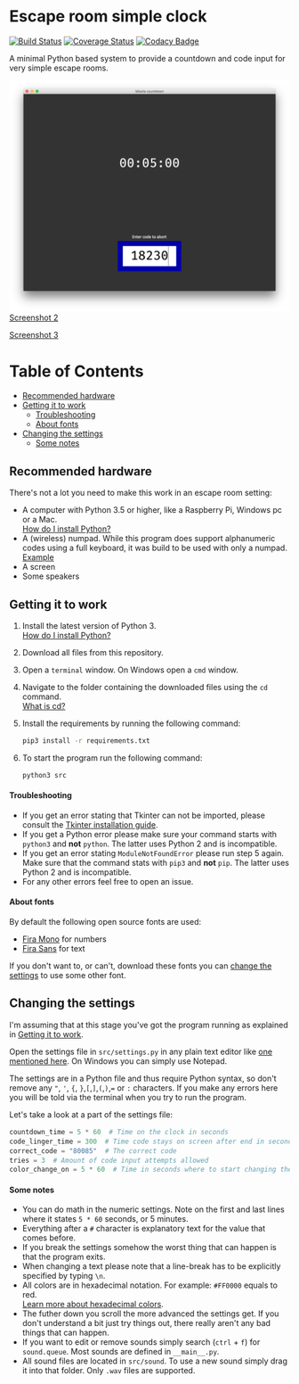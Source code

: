 # Escape room simple clock
[![Build Status](https://travis-ci.org/Lakitna/Escape-room-simple-clock.svg?branch=master)](https://travis-ci.org/Lakitna/Escape-room-simple-clock)
[![Coverage Status](https://coveralls.io/repos/github/Lakitna/Escape-room-simple-clock/badge.svg?branch=master)](https://coveralls.io/github/Lakitna/Escape-room-simple-clock?branch=master)
[![Codacy Badge](https://api.codacy.com/project/badge/Grade/a8d2133ff55d427688067efbd0a32e0f)](https://www.codacy.com/app/Lakitna/Escape-room-simple-clock?utm_source=github.com&amp;utm_medium=referral&amp;utm_content=Lakitna/Escape-room-simple-clock&amp;utm_campaign=Badge_Grade)

A minimal Python based system to provide a countdown and code input for very simple escape rooms.

![A screenshot of the program](documentation/screenshot_normal.png)[Screenshot 2](documentation/screenshot_wrong.png) 

[Screenshot 3](documentation/screenshot_success.png) 



# Table of Contents

- [Recommended hardware](#recommended-hardware)
- [Getting it to work](#getting-it-to-work)
  - [Troubleshooting](#troubleshooting)
  - [About fonts](#about-fonts)
- [Changing the settings](#changing-the-settings)
  - [Some notes](#some-notes)





## Recommended hardware

There's not a lot you need to make this work in an escape room setting:

* A computer with Python 3.5 or higher, like a Raspberry Pi, Windows pc or a Mac.  
  [How do I install Python?](http://docs.python-guide.org/en/latest/starting/installation/)
* A (wireless) numpad. While this program does support alphanumeric codes using a full keyboard, it was build to be used with only a numpad.  
  [Example](https://i.ebayimg.com/images/g/KRoAAOSwVDZaDLS1/s-l300.jpg)
* A screen
* Some speakers



## Getting it to work

1. Install the latest version of Python 3.  
   [How do I install Python?](http://docs.python-guide.org/en/latest/starting/installation/)

2. Download all files from this repository.

3. Open a `terminal` window. On Windows open a `cmd` window.

4. Navigate to the folder containing the downloaded files using the `cd` command.   
   [What is cd?](https://en.wikipedia.org/wiki/Cd_(command)?)

5. Install the requirements by running the following command:

   ```bash
   pip3 install -r requirements.txt
   ```

6. To start the program run the following command:

   ```bash
   python3 src
   ```



#### Troubleshooting

* If you get an error stating that Tkinter can not be imported, please consult the [Tkinter installation guide](https://tkdocs.com/tutorial/install.html).
* If you get a Python error please make sure your command starts with `python3` and __not__ `python`. The latter uses Python 2 and is incompatible.
* If you get an error stating `ModuleNotFoundError` please run step 5 again. Make sure that the command stats with `pip3` and __not__ `pip`. The latter uses Python 2 and is incompatible.
* For any other errors feel free to open an issue.

#### About fonts

By default the following open source fonts are used:

- [Fira Mono](https://fonts.google.com/specimen/Fira+Mono) for numbers
- [Fira Sans](https://fonts.google.com/specimen/Fira+Sans) for text

If you don't want to, or can't, download these fonts you can [change the settings](#changing-the-settings) to use some other font.



## Changing the settings

I'm assuming that at this stage you've got the program running as explained in [Getting it to work](#getting-it-to-work).

Open the settings file in `src/settings.py` in any plain text editor like [one mentioned here](https://lifehacker.com/five-best-text-editors-1564907215). On Windows you can simply use Notepad.

The settings are in a Python file and thus require Python syntax, so don't remove any `"`, `'`, `{`, `}`,`[`,`]`,`(`,`)`,`=` or `:` characters. If you make any errors here you will be told via the terminal when you try to run the program.

Let's take a look at a part of the settings file:

```python
countdown_time = 5 * 60  # Time on the clock in seconds
code_linger_time = 300  # Time code stays on screen after end in seconds
correct_code = "80085"  # The correct code
tries = 3  # Amount of code input attempts allowed
color_change_on = 5 * 60  # Time in seconds where to start changing the screen color
```

#### Some notes

* You can do math in the numeric settings. Note on the first and last lines where it states `5 * 60` seconds, or 5 minutes.
* Everything after a `#` character is explanatory text for the value that comes before.
* If you break the settings somehow the worst thing that can happen is that the program exits.
* When changing a text please note that a line-break has to be explicitly specified by typing `\n`.
* All colors are in hexadecimal notation. For example: `#FF0000` equals to red.  
  [Learn more about hexadecimal colors](https://htmlcolorcodes.com/).
* The futher down you scroll the more advanced the settings get. If you don't understand a bit just try things out, there really aren't any bad things that can happen.
* If you want to edit or remove sounds simply search (`ctrl` + `f`) for `sound.queue`. Most sounds are defined in `__main__.py`.
* All sound files are located in `src/sound`. To use a new sound simply drag it into that folder. Only `.wav` files are supported.